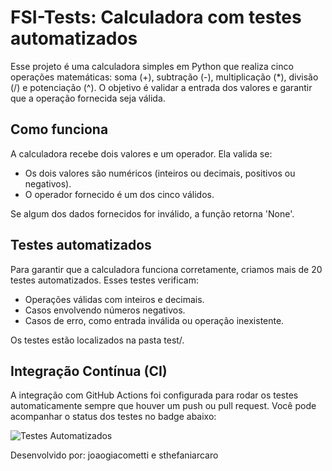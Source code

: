 # FSI-Tests: Calculadora com testes automatizados

Esse projeto é uma calculadora simples em Python que realiza cinco operações matemáticas: soma (+), subtração (-), multiplicação (\*), divisão (/) e potenciação (^).
O objetivo é validar a entrada dos valores e garantir que a operação fornecida seja válida.

## Como funciona

A calculadora recebe dois valores e um operador. Ela valida se:

- Os dois valores são numéricos (inteiros ou decimais, positivos ou negativos).
- O operador fornecido é um dos cinco válidos.

Se algum dos dados fornecidos for inválido, a função retorna 'None'.

## Testes automatizados

Para garantir que a calculadora funciona corretamente, criamos mais de 20 testes automatizados. Esses testes verificam:

- Operações válidas com inteiros e decimais.
- Casos envolvendo números negativos.
- Casos de erro, como entrada inválida ou operação inexistente.

Os testes estão localizados na pasta test/.

## Integração Contínua (CI)

A integração com GitHub Actions foi configurada para rodar os testes automaticamente sempre que houver um push ou pull request. Você pode acompanhar o status dos testes no badge abaixo:

![Testes Automatizados](https://github.com/joaogiacometti/fsi-tests/actions/workflows/python-app.yml/badge.svg)

Desenvolvido por:
joaogiacometti e sthefaniarcaro
